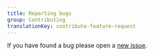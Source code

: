 ```yaml
---
title: Reporting bugs
group: Contributing
translationKey: contribute-feature-request
---
```


If you have found a bug please open a [new issue](https://github.com/photoview/photoview/issues/new).
